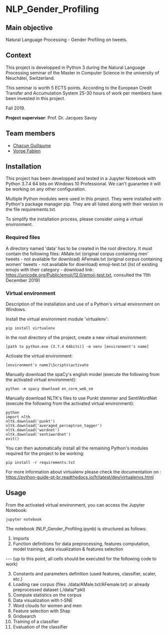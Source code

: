 # NLP_Gender_Profiling

## Main objective

Natural Language Processing - Gender Profiling on tweets.

## Context

This project is developped in Python 3 during the Natural Language Processing seminar of the Master in Computer Science in the university of Neuchâtel, Switzerland.

This seminar is worth 5 ECTS points. According to the European Credit Transfer and Accumulation System 25-30 hours of work per members have been invested in this project.

Fall 2019.

**Project supervisor**: Prof. Dr. Jacques Savoy

## Team members

- [Chacun Guillaume](https://github.com/ChacunGu)
- [Vorpe Fabien](https://github.com/fabienvorpe)

## Installation

This project has been developped and tested in a Jupyter Notebook with Python 3.7.4 64 bits on Windows 10 Professional.  We can't guarantee it will be working on any other configuration.

Multiple Python modules were used in this project. They were installed with Python's package manager pip. They are all listed along with their version in the file requirements.txt.

To simplify the installation process, please consider using a virtual environment.

### Required files

A directory named 'data' has to be created in the root directory. It must contain the following files:
    AMale.txt (original corpus containing men' tweets - not available for download)
    AFemale.txt (original corpus containing women' tweets - not available for download)
    emoji-test.txt (list of existing emojis with their category - download link: https://unicode.org/Public/emoji/12.0/emoji-test.txt, consulted the 11th December 2019)

### Virtual environment

Description of the installation and use of a Python's virtual environment on Windows.

Install the virtual environment module 'virtualenv':
```
pip install virtualenv
```

In the root directory of the project, create a new virtual environment:
```
[path to python.exe (3.7.4 64bits)] -m venv [environment's name]
```

Activate the virtual environment:
```
[environment's name]\Scripts\activate
```

Manually download the spaCy's english model (execute the following from the activated virtual environment):
```
python -m spacy download en_core_web_sm
```

Manually download NLTK's files to use Punkt stemmer and SentiWordNet (execute the following from the activated virtual environment):
```
python
import nltk
nltk.download('punkt')
nltk.download('averaged_perceptron_tagger')
nltk.download('wordnet')
nltk.download('sentiwordnet')
exit()
```

You can then automatically install all the remaining Python's modules required for the project to be working:
```
pip install -r requirements.txt
```

For more information about virtualenv please check the documentation on : https://python-guide-pt-br.readthedocs.io/fr/latest/dev/virtualenvs.html

## Usage

From the activated virtual environment, you can access the Jupyter Notebook:
```
jupyter notebook
```

The notebook (NLP_Gender_Profiling.ipynb) is structured as follows:
1. Imports
2. Function definitions for data preprocessing, features computation, model training, data visualization & features selection

--- (up to this point, all cells should be executed for the following code to work)

3. Constants and parameters definition (used features, classifier, scaler, etc.)
4. Loading raw corpus (files ./data/AMale.txt/AFemale.txt) or already preprocessed dataset (./data/*.pkl)
5. Compute statistics on the corpus
6. Data visualization with t-SNE
7. Word clouds for women and men
8. Feature selection with Shap
9. Gridsearch
10. Training of a classifier
11. Evaluation of the classifier
